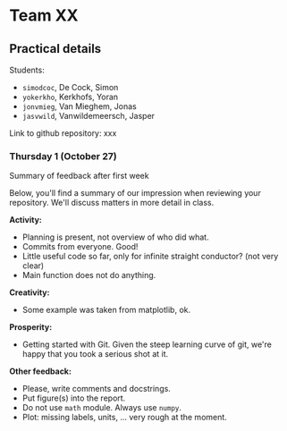 # Team XX

## Practical details

Students:

- `simodcoc`, De Cock, Simon
- `yokerkho`, Kerkhofs, Yoran
- `jonvmieg`, Van Mieghem, Jonas
- `jasvwild`, Vanwildemeersch, Jasper

Link to github repository: xxx


### Thursday 1 (October 27)

Summary of feedback after first week

Below, you'll find a summary of our impression when reviewing your repository.
We'll discuss matters in more detail in class.

**Activity:**
- Planning is present, not overview of who did what.
- Commits from everyone. Good!
- Little useful code so far, only for infinite straight conductor? (not very clear)
- Main function does not do anything.

**Creativity:**
- Some example was taken from matplotlib, ok.

**Prosperity:**
- Getting started with Git.
  Given the steep learning curve of git, we're happy that you took a serious shot at it.

**Other feedback:**
- Please, write comments and docstrings.
- Put figure(s) into the report.
- Do not use `math` module. Always use `numpy`.
- Plot: missing labels, units, ... very rough at the moment.
